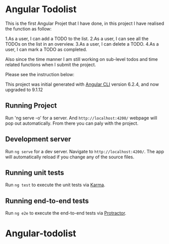 # Angular Todolist

This is the first Angular Projet that I have done, in this project I have realised the function as follow:

1.As a user, I can add a TODO to the list.
2.As a user, I can see all the TODOs on the list in an overview.
3.As a user, I can delete a TODO.
4.As a user, I can mark a TODO as completed.

Also since the time manner I am still working on sub-level todos and time related functions when I submit the project.

Please see the instruction below:

This project was initial generated with [Angular CLI](https://github.com/angular/angular-cli) version 6.2.4, and now upgraded to 9.1.12

## Running Project

Run 'ng serve -o' for a server. And `http://localhost:4200/` webpage will pop out automatically. From there you can paly with the project.

## Development server

Run `ng serve` for a dev server. Navigate to `http://localhost:4200/`. The app will automatically reload if you change any of the source files.

## Running unit tests

Run `ng test` to execute the unit tests via [Karma](https://karma-runner.github.io).

## Running end-to-end tests

Run `ng e2e` to execute the end-to-end tests via [Protractor](http://www.protractortest.org/).

# Angular-todolist
